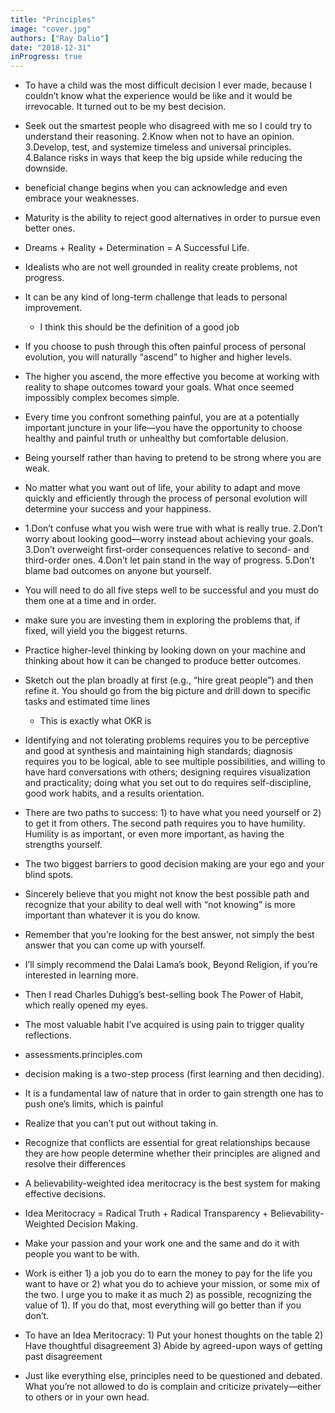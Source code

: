 ```yaml
---
title: "Principles"
image: "cover.jpg"
authors: ["Ray Dalio"]
date: "2018-12-31"
inProgress: true
---
```


* To have a child was the most difficult decision I ever made, because I couldn’t know what the experience would be like and it would be irrevocable. It turned out to be my best decision.

* Seek out the smartest people who disagreed with me so I could try to understand their reasoning. 2.Know when not to have an opinion. 3.Develop, test, and systemize timeless and universal principles. 4.Balance risks in ways that keep the big upside while reducing the downside.

* beneficial change begins when you can acknowledge and even embrace your weaknesses.

* Maturity is the ability to reject good alternatives in order to pursue even better ones.

* Dreams + Reality + Determination = A Successful Life.

* Idealists who are not well grounded in reality create problems, not progress.

* It can be any kind of long-term challenge that leads to personal improvement.

  * I think this should be the definition of a good job

* If you choose to push through this often painful process of personal evolution, you will naturally “ascend” to higher and higher levels.

* The higher you ascend, the more effective you become at working with reality to shape outcomes toward your goals. What once seemed impossibly complex becomes simple.

* Every time you confront something painful, you are at a potentially important juncture in your life—you have the opportunity to choose healthy and painful truth or unhealthy but comfortable delusion.

* Being yourself rather than having to pretend to be strong where you are weak.

* No matter what you want out of life, your ability to adapt and move quickly and efficiently through the process of personal evolution will determine your success and your happiness.

* 1.Don’t confuse what you wish were true with what is really true. 2.Don’t worry about looking good—worry instead about achieving your goals. 3.Don’t overweight first-order consequences relative to second- and third-order ones. 4.Don’t let pain stand in the way of progress. 5.Don’t blame bad outcomes on anyone but yourself.

* You will need to do all five steps well to be successful and you must do them one at a time and in order.

* make sure you are investing them in exploring the problems that, if fixed, will yield you the biggest returns.

* Practice higher-level thinking by looking down on your machine and thinking about how it can be changed to produce better outcomes.

* Sketch out the plan broadly at first (e.g., “hire great people”) and then refine it. You should go from the big picture and drill down to specific tasks and estimated time lines

  * This is exactly what OKR is

* Identifying and not tolerating problems requires you to be perceptive and good at synthesis and maintaining high standards; diagnosis requires you to be logical, able to see multiple possibilities, and willing to have hard conversations with others; designing requires visualization and practicality; doing what you set out to do requires self-discipline, good work habits, and a results orientation.

* There are two paths to success: 1) to have what you need yourself or 2) to get it from others. The second path requires you to have humility. Humility is as important, or even more important, as having the strengths yourself.

* The two biggest barriers to good decision making are your ego and your blind spots.

* Sincerely believe that you might not know the best possible path and recognize that your ability to deal well with “not knowing” is more important than whatever it is you do know.

* Remember that you’re looking for the best answer, not simply the best answer that you can come up with yourself.

* I’ll simply recommend the Dalai Lama’s book, Beyond Religion, if you’re interested in learning more.

* Then I read Charles Duhigg’s best-selling book The Power of Habit, which really opened my eyes.

* The most valuable habit I’ve acquired is using pain to trigger quality reflections.

* assessments.principles.com

* decision making is a two-step process (first learning and then deciding).

* It is a fundamental law of nature that in order to gain strength one has to push one’s limits, which is painful

* Realize that you can’t put out without taking in.

* Recognize that conflicts are essential for great relationships because they are how people determine whether their principles are aligned and resolve their differences

* A believability-weighted idea meritocracy is the best system for making effective decisions.

* Idea Meritocracy = Radical Truth + Radical Transparency + Believability-Weighted Decision Making.

* Make your passion and your work one and the same and do it with people you want to be with.

* Work is either 1) a job you do to earn the money to pay for the life you want to have or 2) what you do to achieve your mission, or some mix of the two. I urge you to make it as much 2) as possible, recognizing the value of 1). If you do that, most everything will go better than if you don’t.

* To have an Idea Meritocracy: 1) Put your honest thoughts on the table 2) Have thoughtful disagreement 3) Abide by agreed-upon ways of getting past disagreement

* Just like everything else, principles need to be questioned and debated. What you’re not allowed to do is complain and criticize privately—either to others or in your own head.
